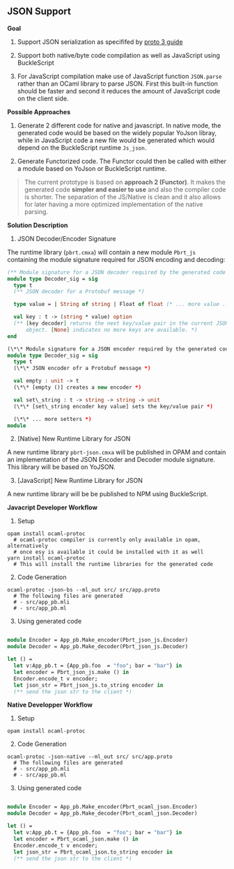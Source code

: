 
JSON Support
------------

**Goal** 

1. Support JSON serialization as specififed by [proto 3 guide](https://developers.google.com/protocol-buffers/docs/proto3#json)

2. Support both native/byte code compilation as well as JavaScript using 
   BuckleScript 

3. For JavaScript compilation make use of JavaScript function `JSON.parse`
   rather than an OCaml library to parse JSON. First this built-in function
   should be faster and second it reduces the amount of JavaScript code on 
   the client side. 

**Possible Approaches**

1. Generate 2 different code for native and javascript. In native mode, the 
   generated code would be based on the widely popular YoJson libray, while
   in JavaScript code a new file would be generated which would depend
   on the BuckleScript runtime `Js_json`. 

2. Generate Functorized code. The Functor could then be called with 
   either a module based on YoJson or BuckleScript runtime. 

> The current prototype is based on **approach 2 (Functor)**. It makes the generated 
> code **simpler and easier to use** and also the compiler code is shorter. The 
> separation of the JS/Native is clean and it also allows for later having
> a more optimized implementation of the native parsing. 

**Solution Description**

1. JSON Decoder/Encoder Signature

The runtime library (`pbrt.cmxa`) will contain a new module `Pbrt_js` containing
the module signature required for JSON encoding and decoding:

```OCaml
(** Module signature for a JSON decoder required by the generated code *)
module type Decoder_sig = sig 
  type t
  (** JSON decoder for a Protobuf message *)

  type value = | String of string | Float of float (* ... more value ... *)

  val key : t -> (string * value) option 
  (** [key decoder] returns the next key/value pair in the current JSON 
      object. [None] indicates no more keys are available. *)
end

(\*\* Module signature for a JSON encoder required by the generated code *)
module type Decoder_sig = sig 
  type t 
  (\*\* JSON encoder ofr a Protobuf message *)

  val empty : unit -> t 
  (\*\* [empty ()] creates a new encoder *)

  val set\_string : t -> string -> string -> unit 
  (\*\* [set\_string encoder key value] sets the key/value pair *)

  (\*\* ... more setters *)
module
``` 

2. [Native] New Runtime Library for JSON

A new runtime library `pbrt-json.cmxa` will be published in OPAM and contain
an implementation of the JSON Encoder and Decoder module signature. This 
library will be based on YoJSON.

3. [JavaScript] New Runtime Library for JSON

A new runtime library will be be published to NPM using BuckleScript. 

**Javacript Developer Workflow**

1. Setup

```shell
opam install ocaml-protoc 
  # ocaml-protoc compiler is currently only available in opam, alternatively
  # once esy is available it could be installed with it as well
yarn install ocaml-protoc
  # This will install the runtime libraries for the generated code
```

2. Code Generation

```shell
ocaml-protoc -json-bs --ml_out src/ src/app.proto
  # The following files are generated
  # - src/app_pb.mli
  # - src/app_pb.ml
```

3. Using generated code

```OCaml

module Encoder = App_pb.Make_encoder(Pbrt_json_js.Encoder) 
module Decoder = App_pb.Make_decoder(Pbrt_json_js.Decoder)

let () = 
  let v:App_pb.t = {App_pb.foo  = "foo"; bar = "bar"} in 
  let encoder = Pbrt_json_js.make () in 
  Encoder.encode_t v encoder; 
  let json_str = Pbrt_json_js.to_string encoder in 
  (** send the json str to the client *)
```

**Native Developper Workflow**

1. Setup

```shell
opam install ocaml-protoc
```

2. Code Generation

```shell
ocaml-protoc -json-native --ml_out src/ src/app.proto
  # The following files are generated
  # - src/app_pb.mli
  # - src/app_pb.ml
```

3. Using generated code

```OCaml

module Encoder = App_pb.Make_encoder(Pbrt_ocaml_json.Encoder) 
module Decoder = App_pb.Make_decoder(Pbrt_ocaml_json.Decoder)

let () = 
  let v:App_pb.t = {App_pb.foo  = "foo"; bar = "bar"} in 
  let encoder = Pbrt_ocaml_json.make () in 
  Encoder.encode_t v encoder; 
  let json_str = Pbrt_ocaml_json.to_string encoder in 
  (** send the json str to the client *)
```
